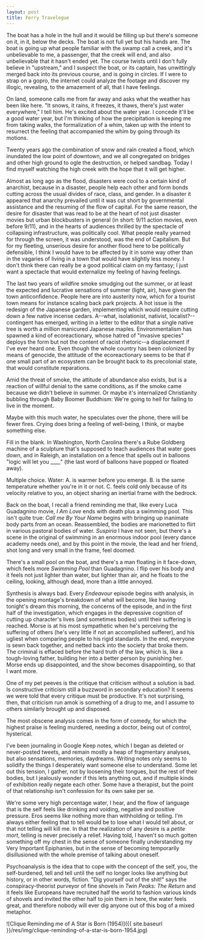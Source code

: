 ```yaml
---
layout: post
title: Ferry Travelogue
---
```


The boat has a hole in the hull and it would be filling up but there's someone on it, in it, below the decks. The boat is not full yet but his hands are. The boat is going up what people familiar with the swamp call a creek, and it's unbelievable to me, a passenger, that the creek will end, and also unbelievable that it hasn't ended yet. The course twists until I don't fully believe in "upstream," and I suspect the boat, or its captain, has unwittingly merged back into its previous course, and is going in circles. If I were to strap on a gopro, the internet could analyze the footage and discover my illogic, revealing, to the amazement of all, that I have feelings.

On land, someone calls me from far away and asks what the weather has been like here. "It snows, it rains, it freezes, it thaws, there's just water everywhere," I tell him. He's excited about the water year. I concede it'll be a good water year, but I'm thinking of how the precipitation is keeping me from taking walks, the formalization of a whim, taken up with the intent to resurrect the feeling that accompanied the whim by going through its motions.

Twenty years ago the combination of snow and rain created a flood, which inundated the low point of downtown, and we all congregated on bridges and other high ground to ogle the destruction, or helped sandbag. Today I find myself watching the high creek with the hope that it will get higher.

Almost as long ago as the flood, disasters were cool to a certain kind of anarchist, because in a disaster, people help each other and form bonds cutting across the usual divides of race, class, and gender. In a disaster it appeared that anarchy prevailed until it was cut short by governmental assistance and the resuming of the flow of capital. For the same reason, the desire for disaster that was read to be at the heart of not just disaster movies but urban blockbusters in general (in short: 9/11 action movies, even before 9/11), and in the hearts of audiences thrilled by the spectacle of collapsing infrastructure, was politically cool. What people really yearned for through the screen, it was understood, was the end of Capitalism. But for my fleeting, unserious desire for another flood here to be politically defensible, I think I would have to be affected by it in some way other than in the vagaries of living in a town that would have slightly less money. I don't think there can really be a good political claim on my fantasy; I just want a spectacle that would externalize my feeling of having feelings.

The last two years of wildfire smoke smudging out the summer, or at least the expected and lucrative sensations of summer (light, air), have given the town anticonfidence. People here are into austerity now, which for a tourist town means for instance scaling back park projects. A hot issue is the redesign of the Japanese garden, implementing which would require cutting down a few native incense cedars. A--what, isolationist, nativist, localist?--contingent has emerged, writing in a letter to the editor that a single native tree is worth a million manicured Japanese maples. Environmentalism has spawned a kind of ecoreactionary, whose hatred of "invasive species" deploys the form but not the content of racist rhetoric--a displacement if I've ever heard one. Even though the whole country has been colonized by means of genocide, the attitude of the ecoreactionary seems to be that if one small part of an ecosystem can be brought back to its precolonial state, that would constitute reparations.

Amid the threat of smoke, the attitude of abundance also exists, but is a reaction of willful denial to the same conditions, as if the smoke came because we didn't believe in summer. Or maybe it's internalized Christianity bubbling through Baby Boomer Buddhism: We're going to hell for failing to live in the moment.

Maybe with this much water, he speculates over the phone, there will be fewer fires. Crying does bring a feeling of well-being, I think, or maybe something else.

Fill in the blank. In Washington, North Carolina there's a Rube Goldberg machine of a sculpture that's supposed to teach audiences that water goes down, and in Raleigh, an installation on a fence that spells out in balloons "logic will let you \_\_\_\_" (the last word of balloons have popped or floated away).

Multiple choice. Water:
A. is warmer before you emerge.
B. is the same temperature whether you're in it or not.
C. feels cold only because of its velocity relative to you, an object sharing an inertial frame with the bedrock.

Back on the boat, I recall a friend reminding me that, like every Luca Guadagnino movie, *I Am Love* ends with death plus a swimming pool. This isn't quite true: *Call me By Your Name* begins with bringing up inanimate body parts from an ocean. Reassembled, the bodies are marionetted to flirt in various pastoral bodies of water. *Suspiria* I have not seen, but there's a scene in the original of swimming in an enormous indoor pool (every dance academy needs one), and by this point in the movie, the lead and her friend, shot long and very small in the frame, feel doomed.

There's a small pool on the boat, and there's a man floating in it face-down, which feels more *Swimming Pool* than Guadagnino. I flip over his body and it feels not just lighter than water, but lighter than air, and he floats to the ceiling, looking, although dead, more than a little annoyed.

Synthesis is always bad. Every *Endeavour* episode begins with analysis, in the opening montage's breakdown of what will become, like having tonight's dream this morning, the concerns of the episode, and in the first half of the investigation, which engages in the depressive cognition of cutting up character's lives (and sometimes bodies) until their suffering is reached. Morse is at his most sympathetic when he's perceiving the suffering of others (he's very little if not an accomplished sufferer), and his ugliest when comparing people to his rigid standards. In the end, everyone is sewn back together, and netted back into the society that broke them. The criminal is effaced before the hard truth of the law, which is, like a tough-loving father, building her into a better person by punishing her. Morse ends up disappointed, and the show becomes disappointing, so that I want more.

One of my pet peeves is the critique that criticism without a solution is bad. Is constructive criticism still a buzzword in secondary education? It seems we were told that every critique must be productive. It's not surprising, then, that criticism run amok is something of a drug to me, and I assume to others similarly brought up and disposed.

The most obscene analysis comes in the form of comedy, for which the highest praise is feeling murdered, needing a doctor, being out of control, hysterical.

I've been journaling in Google Keep notes, which I began as deleted or never-posted tweets, and remain mostly a heap of fragmentary analyses, but also sensations, memories, daydreams. Writing notes only seems to solidify the things I desperately want someone else to understand. Some let out this tension, I gather, not by loosening their tongues, but the rest of their bodies, but I jealously wonder if this lets anything out, and if multiple kinds of exhibition really negate each other. Some have a therapist, but the point of that relationship isn't confession for its own sake per se.

We're some very high percentage water, I hear, and the flow of language that is the self feels like drinking and voiding, negative and positive pressure. Eros seems like nothing more than withholding or telling. I'm always either feeling that to tell would be to lose what I would tell about, or that not telling will kill me. In that the realization of any desire is a *petite mort*, telling is never precisely a relief. Having told, I haven't so much gotten something off my chest in the sense of someone finally understanding my Very Important Epiphanies, but in the sense of becoming temporarily disillusioned with the whole premise of talking about oneself.

Psychoanalysis is the idea that to cope with the concept of the self, you, the self-burdened, tell and tell until the self no longer looks like anything but history, or in other words, fiction. "Dig yourself out of the shit!" says the conspiracy-theorist purveyor of fine shovels in *Twin Peaks: The Return* and it feels like Europeans have recruited half the world to fashion various kinds of shovels and invited the other half to join them in here, the water feels great, and therefore nobody will ever dig anyone out of this bog of a mixed metaphor.

![Clique Reminding me of A Star is Born (1954)]({{ site.baseurl }}/res/img/clique-reminding-of-a-star-is-born-1954.jpg)